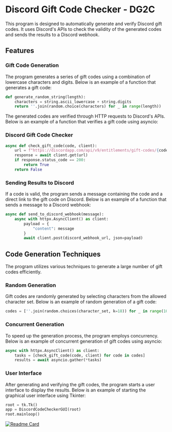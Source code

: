 # Discord Gift Code Checker - DG2C

This program is designed to automatically generate and verify Discord gift codes. It uses Discord's APIs to check the validity of the generated codes and sends the results to a Discord webhook.

## Features

### Gift Code Generation

The program generates a series of gift codes using a combination of lowercase characters and digits. Below is an example of a function that generates a gift code:

```python
def generate_random_string(length):
    characters = string.ascii_lowercase + string.digits
    return ''.join(random.choice(characters) for _ in range(length))
```



The generated codes are verified through HTTP requests to Discord's APIs. Below is an example of a function that verifies a gift code using asyncio:

### Discord Gift Code Checker

```python
async def check_gift_code(code, client):
    url = f"https://discordapp.com/api/v9/entitlements/gift-codes/{code}?with_application=false&with_subscription_plan=true"
    response = await client.get(url)
    if response.status_code == 200:
        return True
    return False
```

### Sending Results to Discord

If a code is valid, the program sends a message containing the code and a direct link to the gift code on Discord. Below is an example of a function that sends a message to a Discord webhook:

```python
async def send_to_discord_webhook(message):
    async with httpx.AsyncClient() as client:
        payload = {
            "content": message
        }
        await client.post(discord_webhook_url, json=payload)
```

## Code Generation Techniques

The program utilizes various techniques to generate a large number of gift codes efficiently.

### Random Generation

Gift codes are randomly generated by selecting characters from the allowed character set. Below is an example of random generation of a gift code:

```python
codes = [''.join(random.choices(character_set, k=18)) for _ in range(1000)]
```

### Concurrent Generation

To speed up the generation process, the program employs concurrency. Below is an example of concurrent generation of gift codes using asyncio:

```python
async with httpx.AsyncClient() as client:
    tasks = [check_gift_code(code, client) for code in codes]
    results = await asyncio.gather(*tasks)
```

### User Interface

After generating and verifying the gift codes, the program starts a user interface to display the results. Below is an example of starting the graphical user interface using Tkinter:

```python
root = tk.Tk()
app = DiscordCodeCheckerGUI(root)
root.mainloop()
```
[![Readme Card](https://github-readme-stats.vercel.app/api/pin/?username=seregonwar&repo=DiscordGiftCodeChecker-DG2C&theme=dark)](https://github.com/seregonwar/DiscordGiftCodeChecker-DG2C)



